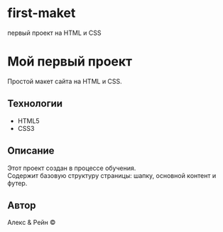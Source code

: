 # first-maket
первый проект на HTML и CSS
# Мой первый проект

Простой макет сайта на HTML и CSS.

## Технологии
- HTML5
- CSS3

## Описание
Этот проект создан в процессе обучения.  
Содержит базовую структуру страницы: шапку, основной контент и футер.

## Автор
Алекс & Рейн ©
